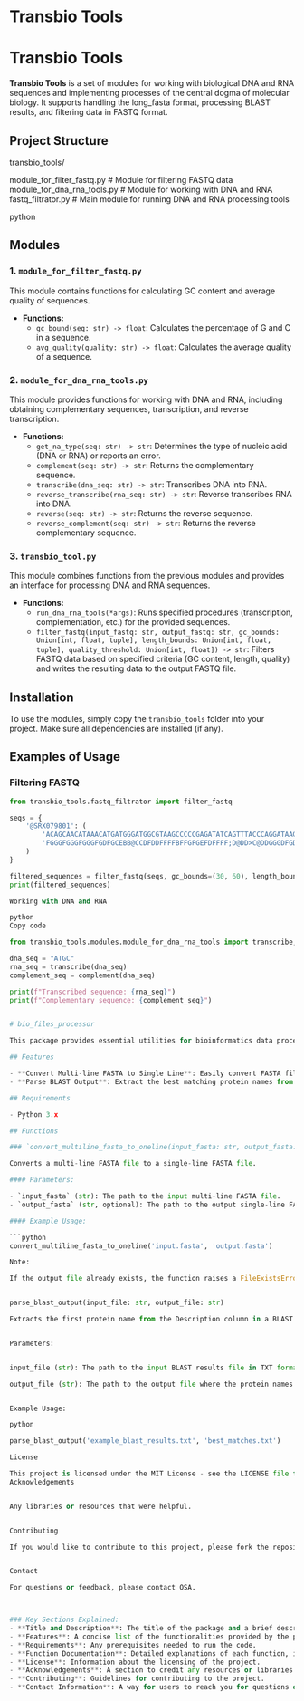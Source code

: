 # Transbio Tools

# Transbio Tools

**Transbio Tools** is a set of modules for working with biological DNA and RNA sequences and implementing processes of the central dogma of molecular biology. It supports handling the long_fasta format, processing BLAST results, and filtering data in FASTQ format.

## Project Structure

transbio_tools/

module_for_filter_fastq.py  # Module for filtering FASTQ data
module_for_dna_rna_tools.py # Module for working with DNA and RNA
fastq_filtrator.py  # Main module for running DNA and RNA processing tools


python

## Modules

### 1. `module_for_filter_fastq.py`

This module contains functions for calculating GC content and average quality of sequences.

- **Functions:**
  - `gc_bound(seq: str) -> float`: Calculates the percentage of G and C in a sequence.
  - `avg_quality(quality: str) -> float`: Calculates the average quality of a sequence.

### 2. `module_for_dna_rna_tools.py`

This module provides functions for working with DNA and RNA, including obtaining complementary sequences, transcription, and reverse transcription.

- **Functions:**
  - `get_na_type(seq: str) -> str`: Determines the type of nucleic acid (DNA or RNA) or reports an error.
  - `complement(seq: str) -> str`: Returns the complementary sequence.
  - `transcribe(dna_seq: str) -> str`: Transcribes DNA into RNA.
  - `reverse_transcribe(rna_seq: str) -> str`: Reverse transcribes RNA into DNA.
  - `reverse(seq: str) -> str`: Returns the reverse sequence.
  - `reverse_complement(seq: str) -> str`: Returns the reverse complementary sequence.

### 3. `transbio_tool.py`

This module combines functions from the previous modules and provides an interface for processing DNA and RNA sequences.

- **Functions:**
  - `run_dna_rna_tools(*args)`: Runs specified procedures (transcription, complementation, etc.) for the provided sequences.
  - `filter_fastq(input_fastq: str, output_fastq: str, gc_bounds: Union[int, float, tuple], length_bounds: Union[int, float, tuple], quality_threshold: Union[int, float]) -> str`: Filters FASTQ data based on specified criteria (GC content, length, quality) and writes the resulting data to the output FASTQ file.

## Installation

To use the modules, simply copy the `transbio_tools` folder into your project. Make sure all dependencies are installed (if any).

## Examples of Usage

### Filtering FASTQ

```python
from transbio_tools.fastq_filtrator import filter_fastq

seqs = {
    '@SRX079801': (
        'ACAGCAACATAAACATGATGGGATGGCGTAAGCCCCCGAGATATCAGTTTACCCAGGATAAGAGATTAAATTATGAGCAACATTATTAA',
        'FGGGFGGGFGGGFGDFGCEBB@CCDFDDFFFFBFFGFGEFDFFFF;D@DD>C@DDGGGDFGDGG?GFGFEGFGGEF@FDGGGFGFBGGD'
    )
}

filtered_sequences = filter_fastq(seqs, gc_bounds=(30, 60), length_bounds=(0, 100), quality_threshold=20)
print(filtered_sequences)

Working with DNA and RNA

python
Copy code

from transbio_tools.modules.module_for_dna_rna_tools import transcribe, complement

dna_seq = "ATGC"
rna_seq = transcribe(dna_seq)
complement_seq = complement(dna_seq)

print(f"Transcribed sequence: {rna_seq}")
print(f"Complementary sequence: {complement_seq}")


# bio_files_processor

This package provides essential utilities for bioinformatics data processing, including converting multi-line FASTA files to single-line format and parsing BLAST output files to extract protein names. 

## Features

- **Convert Multi-line FASTA to Single Line**: Easily convert FASTA files formatted with multiple lines into a more compact single-line format.
- **Parse BLAST Output**: Extract the best matching protein names from BLAST results and save them to a text file.

## Requirements

- Python 3.x

## Functions

### `convert_multiline_fasta_to_oneline(input_fasta: str, output_fasta: str = "output_short")`

Converts a multi-line FASTA file to a single-line FASTA file.

#### Parameters:

- `input_fasta` (str): The path to the input multi-line FASTA file.
- `output_fasta` (str, optional): The path to the output single-line FASTA file. Default is `"output_short"`.

#### Example Usage:

```python
convert_multiline_fasta_to_oneline('input.fasta', 'output.fasta')

Note:

If the output file already exists, the function raises a FileExistsError.


parse_blast_output(input_file: str, output_file: str)

Extracts the first protein name from the Description column in a BLAST results file and saves them to a new file.


Parameters:


input_file (str): The path to the input BLAST results file in TXT format.

output_file (str): The path to the output file where the protein names will be saved.


Example Usage:

python

parse_blast_output('example_blast_results.txt', 'best_matches.txt')

License

This project is licensed under the MIT License - see the LICENSE file for details.
Acknowledgements


Any libraries or resources that were helpful.


Contributing

If you would like to contribute to this project, please fork the repository and submit a pull request.


Contact

For questions or feedback, please contact OSA.



### Key Sections Explained:
- **Title and Description**: The title of the package and a brief description of its purpose.
- **Features**: A concise list of the functionalities provided by the package.
- **Requirements**: Any prerequisites needed to run the code.
- **Function Documentation**: Detailed explanations of each function, including parameters and example usage.
- **License**: Information about the licensing of the project.
- **Acknowledgements**: A section to credit any resources or libraries used.
- **Contributing**: Guidelines for contributing to the project.
- **Contact Information**: A way for users to reach you for questions or feedback.